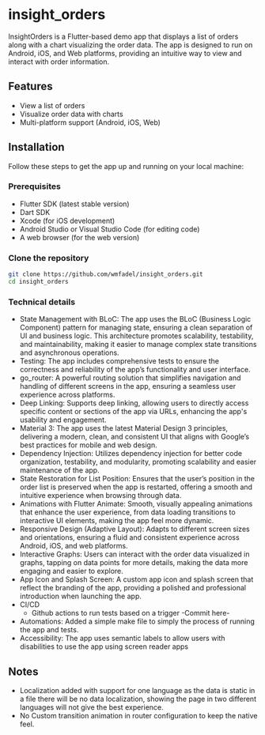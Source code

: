 # insight_orders

InsightOrders is a Flutter-based demo app that displays a list of orders along with a chart
visualizing the order data. The app is designed to run on Android, iOS, and Web platforms, providing
an intuitive way to view and interact with order information.

## Features
- View a list of orders
- Visualize order data with charts
- Multi-platform support (Android, iOS, Web)

## Installation
Follow these steps to get the app up and running on your local machine:

### Prerequisites
- Flutter SDK (latest stable version)
- Dart SDK
- Xcode (for iOS development)
- Android Studio or Visual Studio Code (for editing code)
- A web browser (for the web version)

### Clone the repository

```bash
git clone https://github.com/wmfadel/insight_orders.git
cd insight_orders
```

### Technical details
- State Management with BLoC: The app uses the BLoC (Business Logic Component) pattern for managing
  state, ensuring a clean separation of UI and business logic. This architecture promotes
  scalability, testability, and maintainability, making it easier to manage complex state
  transitions and asynchronous operations.
- Testing: The app includes comprehensive tests to ensure the correctness and reliability of the
  app’s functionality and user interface.
- go_router: A powerful routing solution that simplifies navigation and handling of different
  screens in the app, ensuring a seamless user experience across platforms.
- Deep Linking: Supports deep linking, allowing users to directly access specific content or
  sections of the app via URLs, enhancing the app's usability and engagement.
- Material 3: The app uses the latest Material Design 3 principles, delivering a modern, clean, and
  consistent UI that aligns with Google’s best practices for mobile and web design.
- Dependency Injection: Utilizes dependency injection for better code organization, testability, and
  modularity, promoting scalability and easier maintenance of the app.
- State Restoration for List Position: Ensures that the user’s position in the order list is
  preserved when the app is restarted, offering a smooth and intuitive experience when browsing
  through data.
- Animations with Flutter Animate: Smooth, visually appealing animations that enhance the user
  experience, from data loading transitions to interactive UI elements, making the app feel more
  dynamic.
- Responsive Design (Adaptive Layout): Adapts to different screen sizes and orientations, ensuring a
  fluid and consistent experience across Android, iOS, and web platforms.
- Interactive Graphs: Users can interact with the order data visualized in graphs, tapping on data
  points for more details, making the data more engaging and easier to explore.
- App Icon and Splash Screen: A custom app icon and splash screen that reflect the branding of the
  app, providing a polished and professional introduction when launching the app.
- CI/CD
    - Github actions to run tests based on a trigger -Commit here-
- Automations: Added a simple make file to simply the process of running the app and tests.
- Accessibility: The app uses semantic labels to allow users with disabilities to use the app using
  screen reader apps

## Notes
- Localization added with support for one language as the data is static in a file there will be no
  data localization, showing the page in two different languages will not give the best experience.
- No Custom transition animation in router configuration to keep the native feel.